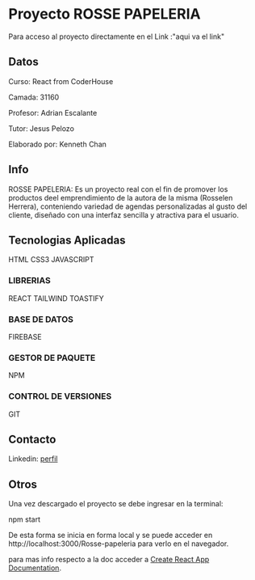 # Proyecto ROSSE PAPELERIA

Para acceso al proyecto directamente en el Link :"aqui va el link"

## Datos

Curso: React from CoderHouse

Camada: 31160

Profesor: Adrian Escalante

Tutor: Jesus Pelozo

Elaborado por: Kenneth Chan

## Info

ROSSE PAPELERIA: Es un proyecto real con el fin de promover los productos deel emprendimiento de la autora de la misma (Rosselen Herrera), conteniendo variedad de agendas personalizadas al gusto del cliente, diseñado con una interfaz sencilla y atractiva para el usuario.


## Tecnologias Aplicadas

HTML
CSS3
JAVASCRIPT

### LIBRERIAS

REACT
TAILWIND
TOASTIFY

### BASE DE DATOS

FIREBASE

### GESTOR DE PAQUETE

NPM

### CONTROL DE VERSIONES

GIT

## Contacto

Linkedin: [perfil](linkedin.com/in/kenneth-david-chan-81a6a8210)

## Otros

Una vez descargado el proyecto  se debe ingresar en la terminal:

npm start

De esta forma se inicia en forma local y se puede acceder en http://localhost:3000/Rosse-papeleria para verlo en el navegador.

para mas info respecto a la doc acceder a [Create React App Documentation](https://create-react-app.dev/docs/getting-started/).